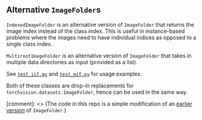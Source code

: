 ## Alternative `ImageFolder`s 

`IndexedImageFolder` is an alternative version of `ImageFolder` that returns the image index instead of the class index. This is useful in instance-based problems where the images need to have individual indices as opposed to a single class index.

`MultirootImageFolder` is an alternative version of `ImageFolder` that takes in multiple data directories as input (provided as a list).

See [`test_iif.py`](https://github.com/eminorhan/alternative-imagefolders/blob/master/test_iif.py) and [`test_mif.py`](https://github.com/eminorhan/alternative-imagefolders/blob/master/test_mif.py) for usage examples.

Both of these classes are drop-in replacements for `torchvision.datasets.ImageFolder`, hence can be used in the same way. 

[comment]: <> (The code in this repo is a simple modification of an [earlier version](https://github.com/pytorch/vision/blob/d6c7900d06c3388bf814cecbe90f91a9afecbefb/torchvision/datasets/folder.py) of `ImageFolder`.)
